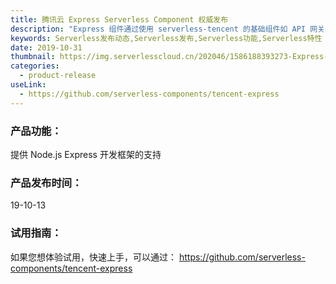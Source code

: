 ```yaml
---
title: 腾讯云 Express Serverless Component 权威发布
description: "Express 组件通过使用 serverless-tencent 的基础组件如 API 网关组件，SCF 组件等，快速方便的在腾讯云创建、配置和管理一个 Express 框架。"
keywords: Serverless发布动态,Serverless发布,Serverless功能,Serverless特性
date: 2019-10-31
thumbnail: https://img.serverlesscloud.cn/202046/1586188393273-Express-list.png
categories:
  - product-release
useLink: 
  - https://github.com/serverless-components/tencent-express
---
```


### **产品功能**：
提供 Node.js Express 开发框架的支持

### **产品发布时间**：
19-10-13


### **试用指南**：
如果您想体验试用，快速上手，可以通过：
https://github.com/serverless-components/tencent-express






